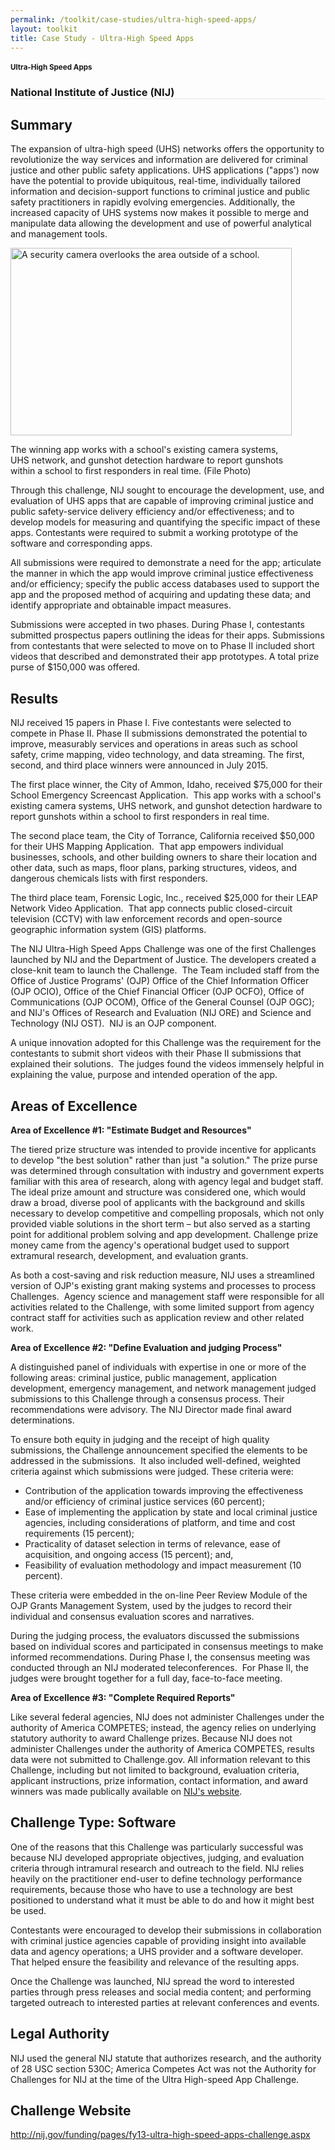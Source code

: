 ```yaml
---
permalink: /toolkit/case-studies/ultra-high-speed-apps/
layout: toolkit
title: Case Study - Ultra-High Speed Apps
---
```




<!--// OPEN .pb-fw-wrap //-->
<div class="pb-fw-wrap">

<!--// OPEN #page-wrap //-->
<div id="page-wrap">


<div class="inner-page-wrap has-no-sidebar portfolio-type-standard row clearfix">

<!-- OPEN article -->
<article
class="portfolio-article col-sm-12 clearfix post-9147 portfolio type-portfolio status-publish has-post-thumbnail hentry portfolio-category-software portfolio-category-1-7 portfolio-category-2-4 portfolio-category-5-3"
id="9147" itemscope="" itemtype="http://schema.org/CreativeWork">


<div class="portfolio-item-content">


<div class="container port-detail-media-container"><!-- OPEN .container -->

<figure class="media-wrap col-sm-12">
</figure>

</div><!-- CLOSE .container -->

<div class="grid-container usa-section">

<section class="article-body-wrap col-sm-9">
<section class="portfolio-detail-description">
<div class="body-text clearfix" itemprop="description">
<section class="container">
<div class="row">
<div class="spb_content_element col-sm-12 spb_text_column">
<div class="spb_wrapper clearfix">
<h1>Ultra-High Speed Apps</h1>
<h3 style="border-bottom: 1px solid #e4e4e4;" class="spb-heading spb-text-heading"><span>National Institute of Justice (NIJ)</span>
</h3>

<h2>Summary</h2>
<p>The expansion of ultra-high speed (UHS) networks offers the
opportunity to revolutionize the way services and
information are delivered for criminal justice and other
public safety applications. UHS applications ("apps') now
have the potential to provide ubiquitous, real-time,
individually tailored information and decision-support
functions to criminal justice and public safety
practitioners in rapidly evolving emergencies. Additionally,
the increased capacity of UHS systems now makes it possible
to merge and manipulate data allowing the development and
use of powerful analytical and management tools.</p>
<p></p>
<div id="attachment_9149" style="max-width: 460px"
    class="wp-caption alignleft"><a
    href="{{ site.baseurl }}/assets/images/toolkit/case-studies/ultra-high-speed-apps-e1481656273493.jpg"><img
    class="wp-image-9149"
    src="{{ site.baseurl }}/assets/images/toolkit/case-studies/ultra-high-speed-apps-e1481656273493.jpg"
    alt="A security camera overlooks the area outside of a school."
    width="450" height="300"></a>
<p class="wp-caption-text">The winning app works with a
    school's existing camera systems, UHS network, and
    gunshot detection hardware to report gunshots within a
    school to first responders in real time. (File
    Photo)</p></div>
<p>Through this challenge, NIJ sought to encourage the
development, use, and evaluation of UHS apps that are
capable of improving criminal justice and public
safety-service delivery efficiency and/or effectiveness; and
to develop models for measuring and quantifying the specific
impact of these apps. Contestants were required to submit a
working prototype of the software and corresponding
apps.</p>
<p>All submissions were required to demonstrate a need for the
app; articulate the manner in which the app would improve
criminal justice effectiveness and/or efficiency; specify
the public access databases used to support the app and the
proposed method of acquiring and updating these data; and
identify appropriate and obtainable impact measures.</p>
<p>Submissions were accepted in two phases. During Phase I,
contestants submitted prospectus papers outlining the ideas
for their apps. Submissions from contestants that were
selected to move on to Phase II included short videos that
described and demonstrated their app prototypes. A total
prize purse of $150,000 was offered.</p>
<h2>Results</h2>
<p>NIJ received 15 papers in Phase I. Five contestants were
selected to compete in Phase II. Phase II submissions
demonstrated the potential to improve, measurably services
and operations in areas such as school safety, crime
mapping, video technology, and data streaming. The first,
second, and third place winners were announced in July
2015.</p>
<p>The first place winner, the City of Ammon, Idaho, received
$75,000 for their School Emergency Screencast Application.&nbsp;
This app works with a school's existing camera systems, UHS
network, and gunshot detection hardware to report gunshots
within a school to first responders in real time.</p>
<p>The second place team, the City of Torrance, California
received $50,000 for their UHS Mapping Application.&nbsp;
That app empowers individual businesses, schools, and other
building owners to share their location and other data, such
as maps, floor plans, parking structures, videos, and
dangerous chemicals lists with first responders.</p>
<p>The third place team, Forensic Logic, Inc., received $25,000
for their LEAP Network Video Application.&nbsp; That app
connects public closed-circuit television (CCTV) with law
enforcement records and open-source geographic information
system (GIS) platforms.</p>
<p>The NIJ Ultra-High Speed Apps Challenge was one of the first
Challenges launched by NIJ and the Department of Justice.
The developers created a close-knit team to launch the
Challenge.&nbsp; The Team included staff from the Office of
Justice Programs' (OJP) Office of the Chief Information
Officer (OJP OCIO), Office of the Chief Financial Officer
(OJP OCFO), Office of Communications (OJP OCOM), Office of
the General Counsel (OJP OGC); and NIJ's Offices of Research
and Evaluation (NIJ ORE) and Science and Technology (NIJ
OST). &nbsp;NIJ is an OJP component.</p>
<p>A unique innovation adopted for this Challenge was the
requirement for the contestants to submit short videos with
their Phase II submissions that explained their solutions.&nbsp;
The judges found the videos immensely helpful in explaining
the value, purpose and intended operation of the app.</p>
<h2>Areas of Excellence</h2>
<p><strong>Area of Excellence #1: "Estimate Budget and
Resources"</strong></p>
<p>The tiered prize structure was intended to provide incentive
for applicants to develop "the best solution" rather than
just "a solution." The prize purse was determined through
consultation with industry and government experts familiar
with this area of research, along with agency legal and
budget staff. The ideal prize amount and structure was
considered one, which would draw a broad, diverse pool of
applicants with the background and skills necessary to
develop competitive and compelling proposals, which not only
provided viable solutions in the short term – but also
served as a starting point for additional problem solving
and app development. Challenge prize money came from the
agency's operational budget used to support extramural
research, development, and evaluation grants.</p>
<p>As both a cost-saving and risk reduction measure, NIJ uses a
streamlined version of OJP's existing grant making systems
and processes to process Challenges.&nbsp; Agency science
and management staff were responsible for all activities
related to the Challenge, with some limited support from
agency contract staff for activities such as application
review and other related work.</p>
<p><strong>Area of Excellence #2: "Define Evaluation and
judging Process"</strong></p>
<p>A distinguished panel of individuals with expertise in one or
more of the following areas: criminal justice, public
management, application development, emergency management,
and network management judged submissions to this Challenge
through a consensus process. Their recommendations were
advisory. The NIJ Director made final award
determinations.</p>
<p>To ensure both equity in judging and the receipt of high
quality submissions, the Challenge announcement specified
the elements to be addressed in the submissions.&nbsp; It
also included well-defined, weighted criteria against which
submissions were judged. These criteria were:</p>
<ul>
<li>Contribution of the application towards improving the
    effectiveness and/or efficiency of criminal justice
    services (60 percent);
</li>
<li>Ease of implementing the application by state and local
    criminal justice agencies, including considerations of
    platform, and time and cost requirements (15 percent);
</li>
<li>Practicality of dataset selection in terms of relevance,
    ease of acquisition, and ongoing access (15 percent);
    and,
</li>
<li>Feasibility of evaluation methodology and impact
    measurement (10 percent).
</li>
</ul>
<p>These criteria were embedded in the on-line Peer Review
Module of the OJP Grants Management System, used by the
judges to record their individual and consensus evaluation
scores and narratives.</p>
<p>During the judging process, the evaluators discussed the
submissions based on individual scores and participated in
consensus meetings to make informed recommendations. During
Phase I, the consensus meeting was conducted through an NIJ
moderated teleconferences.&nbsp; For Phase II, the judges
were brought together for a full day, face-to-face
meeting.</p>
<p><strong>Area of Excellence #3: "Complete Required
Reports"</strong></p>
<p>Like several federal agencies, NIJ does not administer
Challenges under the authority of America COMPETES; instead,
the agency relies on underlying statutory authority to award
Challenge prizes. Because NIJ does not administer Challenges
under the authority of America COMPETES, results data were
not submitted to Challenge.gov. All information relevant to
this Challenge, including but not limited to background,
evaluation criteria, applicant instructions, prize
information, contact information, and award winners was made
publically available on <a
        href="http://nij.gov/funding/pages/fy13-ultra-high-speed-apps-challenge.aspx">NIJ's
    website</a>.</p>
<h2>Challenge Type: Software</h2>
<p>One of the reasons that this Challenge was particularly
successful was because NIJ developed appropriate objectives,
judging, and evaluation criteria through intramural research
and outreach to the field. NIJ relies heavily on the
practitioner end-user to define technology performance
requirements, because those who have to use a technology are
best positioned to understand what it must be able to do and
how it might best be used.</p>
<p>Contestants were encouraged to develop their submissions in
collaboration with criminal justice agencies capable of
providing insight into available data and agency operations;
a UHS provider and a software developer.&nbsp; That helped
ensure the feasibility and relevance of the resulting
apps.</p>
<p>Once the Challenge was launched, NIJ spread the word to
interested parties through press releases and social media
content; and performing targeted outreach to interested
parties at relevant conferences and events.</p>
<h2>Legal Authority</h2>
<p>NIJ used the general NIJ statute that authorizes research,
and the authority of 28 USC section 530C; America Competes
Act was not the Authority for Challenges for NIJ at the time
of the Ultra High-speed App Challenge.</p>
<h2>Challenge Website</h2>
<p>
<a href="http://nij.gov/funding/pages/fy13-ultra-high-speed-apps-challenge.aspx">http://nij.gov/funding/pages/fy13-ultra-high-speed-apps-challenge.aspx</a>
</p>

</div>
</div>
</div>
</section>

</div>
</section>
</section>


</div>


</div>





<!-- CLOSE article -->
</article>

</div>


<!--// WordPress Hook //-->

<!--// CLOSE #page-wrap //-->
